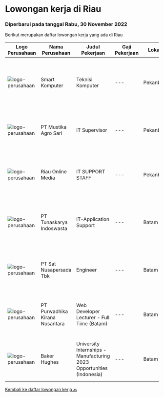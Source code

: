 
  # Lowongan kerja di Riau

  ### Diperbarui pada tanggal Rabu, 30 November 2022

  Berikut merupakan daftar lowongan kerja yang ada di Riau

  |Logo Perusahaan | Nama Perusahaan | Judul Pekerjaan | Gaji Pekerjaan | Lokasi | Deskripsi | Tanggal diunggah | Pranala |
  | -------------- | --------------- | --------------- | --------- | --------- | -------------- | ------- | ----------- |
  |![logo-perusahaan](https://i.ibb.co/sqvTCh9/112815900-stock-vector-no-image-available-icon-flat-vector.webp)|Smart Komputer|Teknisi Komputer|---|Pekanbaru|Kualifikasi Pekerjaan Usia maksimal 21 tahun Pendidikan minimal SMK TKJ (Teknik Komputer dan Jaringan) Memahami dasar-dasar komputer Fresh graduate...|Selasa, 15 November 2022|https://www.jobstreet.co.id/id/job/teknisi-komputer-4107360?token=0~6ffea5ae-d438-490a-9f97-514cd08423c3&sectionRank=1&jobId=jobstreet-id-job-4107360|
|![logo-perusahaan](https://image-service-cdn.seek.com.au/c60ab9e472a81a59adfe27363a98a7eb591dc4b2/ee4dce1061f3f616224767ad58cb2fc751b8d2dc)|PT Mustika Agro Sari|IT Supervisor|---|Pekanbaru|Uraian Tugas : Bersedia melakukan perjalanan Dinas Ke luar Kota jika ada permasalahan pernagkat jaringan &amp; pernangkat komunikasi di lokas...|Rabu, 09 November 2022|https://www.jobstreet.co.id/id/job/it-supervisor-4099784?token=0~6ffea5ae-d438-490a-9f97-514cd08423c3&sectionRank=2&jobId=jobstreet-id-job-4099784|
|![logo-perusahaan](https://i.ibb.co/sqvTCh9/112815900-stock-vector-no-image-available-icon-flat-vector.webp)|Riau Online Media|IT SUPPORT STAFF|---|Pekanbaru|Kualifikasi Pekerjaan Usia maksimal 30 tahun Pendidikan min D3 semua jurusan Memiliki semangat kerja yang tinggi Menguasai Front End dan Desain...|Kamis, 10 November 2022|https://www.jobstreet.co.id/id/job/it-support-staff-4102008?token=0~6ffea5ae-d438-490a-9f97-514cd08423c3&sectionRank=3&jobId=jobstreet-id-job-4102008|
|![logo-perusahaan](https://image-service-cdn.seek.com.au/a7350a72e9a5e319c119fff58bafc2bdb93eff22/ee4dce1061f3f616224767ad58cb2fc751b8d2dc)|PT Tunaskarya Indoswasta|IT-Application Support|---|Batam|- Graduated min. D3 from IT background.- Minimal 3 years experience or above as at manufacturing company.- Familiar with ERP system in manufacturing.-...|Selasa, 29 November 2022|https://www.jobstreet.co.id/id/job/it-application-support-1033818723?token=0~6ffea5ae-d438-490a-9f97-514cd08423c3&sectionRank=4&jobId=jobstreet-id-job-1033818723|
|![logo-perusahaan](https://image-service-cdn.seek.com.au/27e4053f114815e3a6ab973990445ad7b07fd389/ee4dce1061f3f616224767ad58cb2fc751b8d2dc)|PT Sat Nusapersada Tbk|Engineer|---|Batam|- Diploma/Bachelor of engineering machinery or electrical physical- Advanced in AutoCad- Advanced in MS Office skills, especially in MS Excel- Able to...|Selasa, 29 November 2022|https://www.jobstreet.co.id/id/job/engineer-1033787744?token=0~6ffea5ae-d438-490a-9f97-514cd08423c3&sectionRank=5&jobId=jobstreet-id-job-1033787744|
|![logo-perusahaan](https://image-service-cdn.seek.com.au/a78dc36a6fec49d7f6385e128b374225beb3fb24/ee4dce1061f3f616224767ad58cb2fc751b8d2dc)|PT Purwadhika Kirana Nusantara|Web Developer Lecturer - Full Time (Batam)|---|Batam|Job description &amp; requirementsPurwadhika is now looking for Full Stack Web Development Lecturer who wants to join our team and grow with us. If...|Selasa, 29 November 2022|https://www.jobstreet.co.id/id/job/web-developer-lecturer-full-time-batam-1033856801?token=0~6ffea5ae-d438-490a-9f97-514cd08423c3&sectionRank=6&jobId=jobstreet-id-job-1033856801|
|![logo-perusahaan](https://image-service-cdn.seek.com.au/f265e6d35d90e3a2d84b670c7c68b9a179cb4668/ee4dce1061f3f616224767ad58cb2fc751b8d2dc)|Baker Hughes|University Internships - Manufacturing 2023 Opportunities (Indonesia)|---|Batam|Would you like the opportunity to work in a global energy company?Do you enjoy taking on challenging projects?Join our innovating Internship...|Selasa, 29 November 2022|https://www.jobstreet.co.id/id/job/university-internships-manufacturing-2023-opportunities-indonesia-1033931404?token=0~6ffea5ae-d438-490a-9f97-514cd08423c3&sectionRank=7&jobId=jobstreet-id-job-1033931404|


  [Kembali ke daftar lowongan kerja 🔙](../README.md#daftar-lowongan-kerja)
  